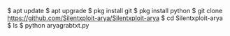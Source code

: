 $ apt update
$ apt upgrade
$ pkg install git
$ pkg install python
$ git clone https://github.com/Silentxploit-arya/Silentxploit-arya
$ cd Silentxploit-arya
$ ls
$ python aryagrabtxt.py
